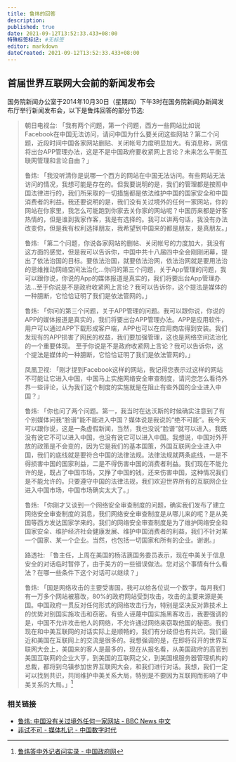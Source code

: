 ```yaml
---
title: 鲁炜的回答
description:
published: true
date: 2021-09-12T13:52:33.433+08:00
特殊标签标记: #无标签
editor: markdown
dateCreated: 2021-09-12T13:52:33.433+08:00
---
```


## 首届世界互联网大会前的新闻发布会

国务院新闻办公室于2014年10月30日（星期四）下午3时在国务院新闻办新闻发布厅举行新闻发布会，以下是鲁炜回答的部分节选:

> 朝日电视台: 「我有两个问题，第一个问题，西方一些网站比如说Facebook在中国无法访问，请问中国为什么要关闭这些网站？第二个问题，近段时间中国各家网站删贴、关闭帐号力度明显加大。有消息称，网信将出台APP管理办法，这是不是中国政府要收紧网上言论？未来怎么平衡互联网管理和言论自由？」
>
> 鲁炜: 「我没听清你是说哪一个西方的网站在中国无法访问。有些网站无法访问的情况，我想可能是存在的。但我要说明的是，我们的管理都是按照中国法律进行的，我们所采取的一切措施都是依法维护中国的国家安全和中国消费者的利益。我还要说明的是，我们没有关过境外的任何一家网站，你的网站在你家里，我怎么可能跑到你家去关你家的网站呢？中国历来都是好客热情的，但是谁到我家作客，我是有选择的。我可以讲两句话，我没有办法改变你，但是我有权利选择朋友，我希望到中国来的都是朋友，是真朋友。」
>
> 鲁炜: 「第二个问题，你说各家网站的删帖、关闭帐号的力度加大，我没有这方面的感觉，但是我可以告诉你，中国中共十八届四中全会刚刚闭幕，提出了依法治国的目标。要依法治国，就要依法治网，依法治网就是要用法治的思维推动网络空间法治化…你问的第三个问题，关于App管理的问题，我可以跟你说，你说的App的媒体报道是真实的，我们将要出台App管理办法…至于你说是不是政府收紧网上言论？我可以告诉你，这个提法是媒体的一种臆断，它恰恰证明了我们是依法管网的。」
>
> 鲁炜: 「你问的第三个问题，关于APP管理的问题。我可以跟你说，你说的APP的媒体报道是真实的，我们将要出台APP管理办法。APP是应用软件，用户可以通过APP下载形成客户端，APP也可以在应用商店得到安装。我们发现有的APP损害了网民的权益，我们要加强管理，这也是网络空间法治化的一个重要体现。 至于你说是不是政府收紧网上言论？我可以告诉你，这个提法是媒体的一种臆断，它恰恰证明了我们是依法管网的。」
>
> 凤凰卫视: 「刚才提到Facebook这样的网站，我记得您表示过这样的网站不可能让它进入中国，中国马上实施网络安全审查制度，请问您怎么看待外界一些评论，认为我们这个制度的实施就是在阻止有些外国的企业进入中国？」
>
> 鲁炜: 「你也问了两个问题。第一，我当时在达沃斯的时候确实注意到了有个别媒体问我“脸谱”能不能进入中国？媒体说是我说的“绝不可能”。我今天可以跟你说，这是一条虚假新闻，当然，我也没说“脸谱”就可以进入。我既没有说它不可以进入中国，也没有说它可以进入中国。我想说，中国对外开放的政策是不会变的，因为它是我们的基本国策，外国互联网企业进入中国，我们的底线就是要符合中国的法律法规。法律法规就两条底线，一是不得损害中国的国家利益，二是不得伤害中国的消费者利益。我们现在不能允许的是，既占了中国市场，又挣了中国的钱，还来伤害中国，这种情况我们是不能允许的。只要遵守中国的法律法规，我们欢迎世界所有的互联网企业进入中国市场，中国市场确实太大了。」
>
> 鲁炜: 「你刚才又谈到一个网络安全审查制度的问题，确实我们发布了建立网络安全审查制度的消息，我们网络安全审查制度是从哪儿来的呢？是从美国等西方发达国家学来的。我们的网络安全审查制度是为了维护网络安全和国家安全、维护经济社会健康发展、维护中国消费者的利益，我们不针对某一个国家、某一个企业。当然，也包括一切国家和所有的企业。谢谢。」
>
> 路透社: 「鲁主任，上周在美国的杨洁篪国务委员表示，现在中美关于信息安全的对话临时暂停了，由于美方的一些错误做法。您对这个事情有什么看法？在哪一些条件下这个对话可以继续？」
>
> 鲁炜: 「国是网络攻击的主要受害国，我可以给各位说一个数字，每月我们有一万多个网站被篡改，80%的政府网站受到攻击，攻击的主要来源是美国。中国政府一贯反对任何形式的网络攻击行为，特别是坚决反对靠技术上的优势对别国实施攻击和窃密。有些人诬蔑中国实施黑客攻击，我要强调的是，中国不允许攻击他人的网络，不允许通过网络来窃取他国的秘密。我们现在和中美互联网的对话实际上是顺畅的，我们有分歧但也有共识。我们最近和美国在互联网上的交流是很多的。我想强调的是，在即将召开的世界互联网大会上，美国来的客人是最多的，现在从报名看，从美国政府的高官到美国互联网的企业大亨，到美国的互联网之父，到美国根服务器管理机构的总裁，都将到乌镇参加世界互联网大会，和我们进行对话。我想，我们一定可以找到共识，共同维护中美关系大局，特别是不要因为互联网而影响了中美关系的大局。」[^lwac]

[^lwac]: [鲁炜答中外记者问实录 - 中国政府网](https://web.archive.org/web/20170419013657/http://www.gov.cn/xinwen/zb_xwb41/content_2773192.htm)

### 相关链接

+ [鲁炜: 中国没有关过境外任何一家网站 - BBC News 中文](https://www.bbc.com/zhongwen/simp/china/2014/10/141030_china_official_internet)
+ [非试不可 - 媒体札记 - 中国数字时代](https://web.archive.org/web/20210912055601/https://chinadigitaltimes.net/chinese/369265.html)
